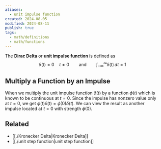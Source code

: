 ```yaml
---
aliases:
  - unit impulse function
created: 2024-08-05
modified: 2024-08-11
publish: true
tags:
  - math/definitions
  - math/functions
---
```

The **Dirac Delta** or **unit impulse function** is defined as
$$
\delta(t) = 0 \quad t \neq 0 \qquad \text{and} \qquad \int_{-\infty}^{\infty} \delta(t) \, dt = 1 
$$
## Multiply a Function by an Impulse
When we multiply the unit impulse function $\delta(t)$ by a function $\phi(t)$ which is known to be continuous at $t = 0$. Since the impulse has nonzero value only at $t = 0$, we get $\phi(t) \delta(t) = \phi(0) \delta(t)$. We can view the result as another impulse located at $t = 0$ with strength $\phi(0)$.

## Related
- [[./Kronecker Delta|Kronecker Delta]]
- [[./unit step function|unit step function]]